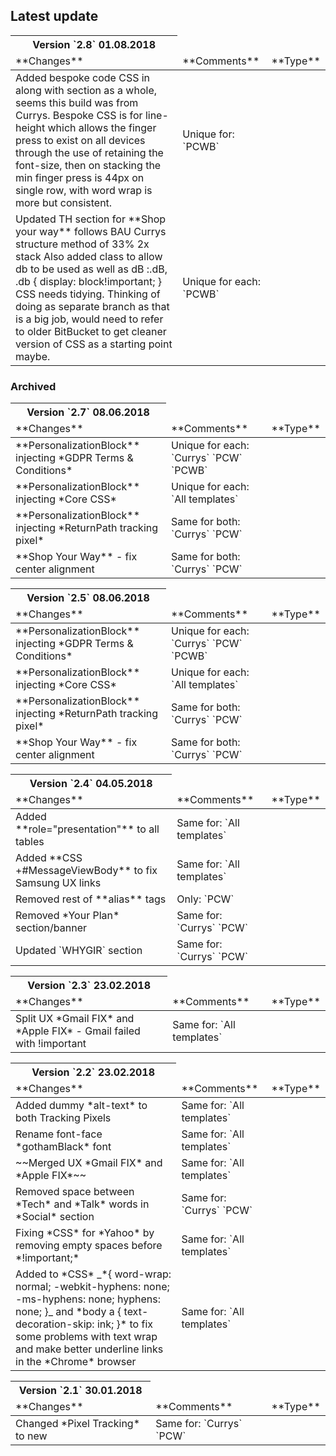 ## Latest update

<!-- Icons
<i class="fas fa-fw fa-exclamation"></i> IMPORTANT
<i class="fas fa-fw fa-bug"></i> BUG
<i class="fas fa-fw fa-wrench"></i> IMPROVEMENT
<i class="fas fa-fw fa-broom"></i> MAINTENANCE
-->

<table class="tweak active fw">
  <thead>
    <tr>
      <th class="version">Version `2.8` 01.08.2018</th>
    </tr>
  </thead>
  <thead>
  <tr>
    <td>**Changes**</td>
    <td>**Comments**</td>
    <td>**Type**</td>
  </tr>
  </thead>
  <tbody>
    <tr>
      <td>Added bespoke code CSS in along with section as a whole, seems this build was from Currys. Bespoke CSS is for line-height which allows the finger press to exist on all devices through the use of retaining the font-size, then on stacking the min finger press is 44px on single row, with word wrap is more but consistent.</td>
      <td>Unique for: `PCWB`</td>
      <td><i class="fas fa-fw fa-wrench"></i></td>
    </tr>
    <tr>
      <td>Updated TH section for **Shop your way** follows BAU Currys structure method of 33% 2x stack Also added class to allow db to be used as well as dB :.dB, .db { display: block!important; } CSS needs tidying. Thinking of doing as separate branch as that is a big job, would need to refer to older BitBucket to get cleaner version of CSS as a starting point maybe.</td>
      <td>Unique for each: `PCWB`</td>
      <td><i class="fas fa-fw fa-wrench"></i></td>
    </tr>
  </tbody>
</table>

### Archived

<table class="tweak archive fw">
  <thead>
    <tr>
      <th class="version">Version `2.7` 08.06.2018</th>
    </tr>
  </thead>
  <thead>
  <tr>
    <td>**Changes**</td>
    <td>**Comments**</td>
    <td>**Type**</td>
  </tr>
  </thead>
  <tbody>
    <tr>
      <td><!--[goto](/download?id=skeleton-framework)-->**PersonalizationBlock** injecting *GDPR Terms & Conditions*</td>
      <td>Unique for each: `Currys` `PCW` `PCWB`</td>
      <td><i class="fas fa-fw fa-exclamation"></i></td>
    </tr>
    <tr>
      <td>**PersonalizationBlock** injecting *Core CSS*</td>
      <td>Unique for each: `All templates`</td>
      <td><i class="fas fa-fw fa-exclamation"></i></td>
    </tr>
    <tr>
      <td>**PersonalizationBlock** injecting *ReturnPath tracking pixel*</td>
      <td>Same for both: `Currys` `PCW`</td>
      <td><i class="fas fa-fw fa-exclamation"></i></td>
    </tr>
    <tr>
      <td>**Shop Your Way** - fix center alignment</td>
      <td>Same for both: `Currys` `PCW`</td>
      <td><i class="fas fa-fw fa-broom"></i></td>
    </tr>
  </tbody>
</table>

<table class="tweak archive fw">
  <thead>
    <tr>
      <th class="version">Version `2.5` 08.06.2018</th>
    </tr>
  </thead>
  <thead>
  <tr>
    <td>**Changes**</td>
    <td>**Comments**</td>
    <td>**Type**</td>
  </tr>
  </thead>
  <tbody>
    <tr>
      <td><!--[goto](/download?id=skeleton-framework)-->**PersonalizationBlock** injecting *GDPR Terms & Conditions*</td>
      <td>Unique for each: `Currys` `PCW` `PCWB`</td>
      <td><i class="fas fa-fw fa-exclamation"></i></td>
    </tr>
    <tr>
      <td>**PersonalizationBlock** injecting *Core CSS*</td>
      <td>Unique for each: `All templates`</td>
      <td><i class="fas fa-fw fa-exclamation"></i></td>
    </tr>
    <tr>
      <td>**PersonalizationBlock** injecting *ReturnPath tracking pixel*</td>
      <td>Same for both: `Currys` `PCW`</td>
      <td><i class="fas fa-fw fa-exclamation"></i></td>
    </tr>
    <tr>
      <td>**Shop Your Way** - fix center alignment</td>
      <td>Same for both: `Currys` `PCW`</td>
      <td><i class="fas fa-fw fa-broom"></i></td>
    </tr>
  </tbody>
</table>

<table class="tweak archive fw">
  <thead>
    <tr>
      <th class="version">Version `2.4` 04.05.2018</th>
    </tr>
  </thead>
  <thead>
    <tr>
      <td>**Changes**</td>
      <td>**Comments**</td>
      <td>**Type**</td>
    </tr>
  </thead>
  <tbody>
    <tr>
      <td>Added **role="presentation"** to all tables</td>
      <td>Same for: `All templates`</td>
      <td><i class="fas fa-fw fa-wrench"></i></td>
    </tr>
    <tr>
      <td>Added **CSS +#MessageViewBody** to fix Samsung UX links</td>
      <td>Same for: `All templates`</td>
      <td><i class="fas fa-fw fa-wrench"></i></td>
    </tr>
    <tr>
      <td>Removed rest of **alias** tags</td>
      <td>Only: `PCW`</td>
      <td><bug></td>
    </tr>
    <tr>
      <td>Removed *Your Plan* section/banner</td>
      <td>Same for: `Currys` `PCW`</td>
      <td><i class="fas fa-fw fa-broom"></i></td>
    </tr>
    <tr>
      <td>Updated `WHYGIR` section</td>
      <td>Same for: `Currys` `PCW`</td>
      <td><i class="fas fa-fw fa-broom"></i></td>
    </tr>
  </tbody>
</table>

<table class="tweak archive fw">
  <thead>
    <tr>
      <th class="version">Version `2.3` 23.02.2018</th>
    </tr>
  </thead>
  <thead>
  <tr>
    <td>**Changes**</td>
    <td>**Comments**</td>
    <td>**Type**</td>
  </tr>
  </thead>
  <tbody>
    <tr>
      <td>Split UX *Gmail FIX* and *Apple FIX* - Gmail failed with !important</td>
      <td>Same for: `All templates`</td>
      <td><i class="fas fa-fw fa-bug"></i></td>
    </tr>
  </tbody>
</table>

<table class="tweak archive fw">
  <thead>
    <tr>
      <th class="version">Version `2.2` 23.02.2018</th>
    </tr>
  </thead>
  <thead>
    <tr>
      <td>**Changes**</td>
      <td>**Comments**</td>
      <td>**Type**</td>
    </tr>
  </thead>
  <tbody>  
    <tr>
      <td>Added dummy *alt-text* to both Tracking Pixels</td>
      <td>Same for: `All templates`</td>
      <td><i class="fas fa-fw fa-wrench"></i></td>
    </tr>
    <tr>
      <td>Rename font-face *gothamBlack* font</td>
      <td>Same for: `All templates`</td>
      <td><i class="fas fa-fw fa-wrench"></i></td>
    </tr>
    <tr>
      <td>~~Merged UX *Gmail FIX* and *Apple FIX*~~</td>
      <td>Same for: `All templates`</td>
      <td><i class="fas fa-fw fa-wrench"></i><i class="fas fa-fw fa-bug"></i></td>
    </tr>
    <tr>
      <td>Removed space between *Tech* and *Talk* words in *Social* section</td>
      <td>Same for: `Currys` `PCW`</td>
      <td><i class="fas fa-fw fa-wrench"></i></td>
    </tr>
    <tr>
      <td>Fixing *CSS* for *Yahoo* by removing empty spaces before *!important;*</td>
      <td>Same for: `All templates`</td>
      <td><i class="fas fa-fw fa-bug"></i></td>
    </tr>
    <tr>
      <td>Added to *CSS* _*{ word-wrap: normal; -webkit-hyphens: none; -ms-hyphens: none; hyphens: none; }_ and *body a { text-decoration-skip: ink; }* to fix some problems with text wrap and make better underline links in the *Chrome* browser</td>
      <td>Same for: `All templates`</td>
      <td><i class="fas fa-fw fa-wrench"></i></td>
    </tr>
  </tbody>
</table>

<table class="tweak archive fw">
  <thead>
    <tr>
      <th class="version">Version `2.1` 30.01.2018</th>
    </tr>
  </thead>
  <thead>
    <tr>
      <td>**Changes**</td>
      <td>**Comments**</td>
      <td>**Type**</td>
    </tr>
  </thead>
  <tbody>
    <tr>
      <td>Changed *Pixel Tracking* to new</td>
      <td>Same for: `Currys` `PCW`</td>
      <td><i class="fas fa-fw fa-wrench"></i></td>
    </tr>
  </tbody>
</table>
